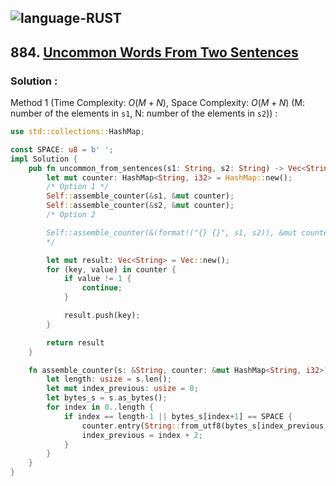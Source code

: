 ![language-RUST](https://img.shields.io/badge/RUST-8d4004?style=for-the-badge&logo=RUST)
---

## 884. [Uncommon Words From Two Sentences](https://leetcode.com/problems/uncommon-words-from-two-sentences)

### Solution :

Method 1 (Time Complexity: $O(M+N)$, Space Complexity: $O(M+N)$ (M: number of the elements in `s1`, N: number of the elements in `s2`)) :
```rust
use std::collections::HashMap;

const SPACE: u8 = b' ';
impl Solution {
    pub fn uncommon_from_sentences(s1: String, s2: String) -> Vec<String> {
        let mut counter: HashMap<String, i32> = HashMap::new();
        /* Option 1 */
        Self::assemble_counter(&s1, &mut counter);
        Self::assemble_counter(&s2, &mut counter);
        /* Option 2

        Self::assemble_counter(&(format!("{} {}", s1, s2)), &mut counter);
        */

        let mut result: Vec<String> = Vec::new();
        for (key, value) in counter {
            if value != 1 {
                continue;
            }

            result.push(key);
        }

        return result
    }

    fn assemble_counter(s: &String, counter: &mut HashMap<String, i32>) {
        let length: usize = s.len();
        let mut index_previous: usize = 0;
        let bytes_s = s.as_bytes();
        for index in 0..length {
            if index == length-1 || bytes_s[index+1] == SPACE {
                counter.entry(String::from_utf8(bytes_s[index_previous..=index].to_vec()).unwrap()).and_modify(|value| *value += 1).or_insert(1);
                index_previous = index + 2;
            }
        }
    }
}
```
